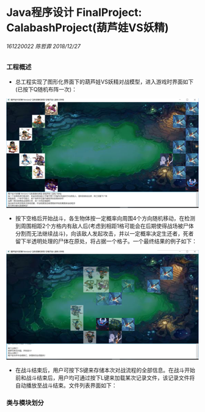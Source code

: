 # Java程序设计 FinalProject: CalabashProject(葫芦娃VS妖精)
###### 161220022 陈哲霏 2018/12/27
### 工程概述
- 总工程实现了图形化界面下的葫芦娃VS妖精对战模型，进入游戏时界面如下(已按下Q随机布阵一次)：

![初始界面(按下Q随机布阵后)](https://github.com/NovelistChan/CalabashFinal/blob/master/myhomework/%E9%99%88%E5%93%B2%E9%9C%8F-161220022/CalabashProject/BattlePrepare.png)

- 按下空格后开始战斗，各生物体按一定概率向周围4个方向随机移动，在检测到周围相距2个方格内有敌人后(考虑到相距1格可能会在后期使得战场被尸体分割而无法继续战斗)，向该敌人发起攻击，并以一定概率决定生还者，死者留下半透明处理的尸体在原处，将占据一个格子。一个最终结果的例子如下：

![战斗最终结果](https://github.com/NovelistChan/CalabashFinal/blob/master/myhomework/%E9%99%88%E5%93%B2%E9%9C%8F-161220022/CalabashProject/BattleEnd.png)

- 在战斗结束后，用户可按下S键来存储本次对战流程的全部信息。在战斗开始前和战斗结束后，用户均可通过按下L键来加载某次记录文件，该记录文件将自动播放至战斗结束。文件列表界面如下：

### 类与模块划分
